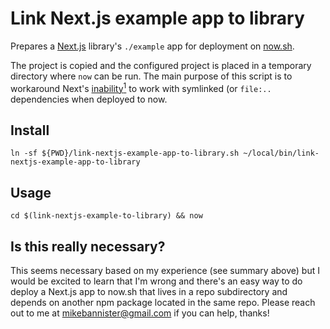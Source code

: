 # Link Next.js example app to library

Prepares a [Next.js](https://nextjs.org/docs) library's `./example` app for deployment on [now.sh](https://zeit.co/docs).

The project is copied and the configured project is placed in a temporary directory where `now` can be run. The main purpose of this script is to workaround Next's <a href='#is-this-really-necessary' id='fnref1'>inability<sup>1</sup></a> to work with symlinked (or `file:..` dependencies when deployed to now.


## Install

```Shell
ln -sf ${PWD}/link-nextjs-example-app-to-library.sh ~/local/bin/link-nextjs-example-app-to-library
```

## Usage

```Shell
cd $(link-nextjs-example-to-library) && now
```

## Is this really necessary?

This seems necessary based on my experience (see summary above) but I would be excited to learn that I'm wrong and there's an easy way to do deploy a Next.js app to now.sh that lives in a repo subdirectory and depends on another npm package located in the same repo. Please reach out to me at mikebannister@gmail.com if you can help, thanks!
